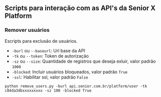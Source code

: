 ## Scripts para interação com as API's da Senior X Platform
### Remover usuários
Escripts para exclusão de usuários.
- `-burl` ou  `--baseurl`: Url base da API
- `-tk` ou `--token`: Token de autorização
- `-sz` ou `--size`: Quantidade de registros que deseja exluir, valor padrão `1000`
- `-blocked`: Incluir usuários bloqueados, valor padrão `True`
- `-ssl`: Habilitar ssl, valor padrão `False`

`python remove_users.py -burl api.senior.com.br/platform/user -tk c84da3dbxxxxxxxxx -sz 100 -blocked True`
